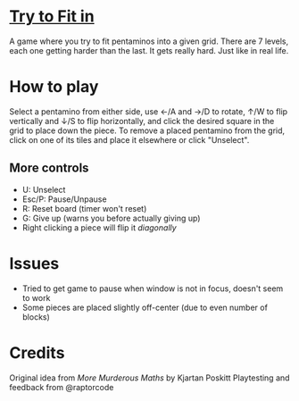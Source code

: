 # [Try to Fit in](https://charcoding.github.io/Try-to-Fit-in/)
A game where you try to fit pentaminos into a given grid.
There are 7 levels, each one getting harder than the last.
It gets really hard. Just like in real life.
# How to play
Select a pentamino from either side, use &larr;/A and &rarr;/D to rotate, &uarr;/W to flip
vertically and &darr;/S to flip horizontally, and click the desired square in the grid to place
down the piece.
To remove a placed pentamino from the grid, click on one of its tiles and place it elsewhere
or click "Unselect".
## More controls
- U: Unselect
- Esc/P: Pause/Unpause
- R: Reset board (timer won't reset)
- G: Give up (warns you before actually giving up)
- Right clicking a piece will flip it _diagonally_

# Issues
- Tried to get game to pause when window is not in focus, doesn't seem to work
- Some pieces are placed slightly off-center (due to even number of blocks)

# Credits
Original idea from _More Murderous Maths_ by Kjartan Poskitt
Playtesting and feedback from @raptorcode